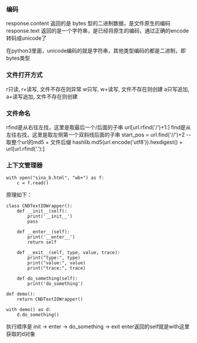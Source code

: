 ### 编码
response.content 返回的是 bytes 型的二进制数据，是文件原生的编码
response.text 返回的是一个字符串，是已经将原生的编码，通过正确的encode转码成unicode了

在python3里面，unicode编码的就是字符串，其他类型编码的都是二进制，即bytes类型

### 文件打开方式
r只读, r+读写, 文件不存在则异常
w只写, w+读写, 文件不存在则创建
a只写追加, a+读写追加, 文件不存在则创建

### 文件命名
rfind是从右往左找，这里是取最后一个/后面的子串
url[url.rfind('/')+1:]
find是从左往右找，这里是取左侧第一个双斜线后面的子串
start_pos = url.find('//')+2
--取整个url的md5 + 文件后缀
hashlib.md5(url.encode('utf8')).hexdigest() + url[url.rfind('.'):]

### 上下文管理器
```
with open("sina_b.html", "wb+") as f:
    c = f.read()
```

原理如下：
```
class CNDTextIOWrapper():
    def __init__(self):
        print('__init__')
        pass
    
    def __enter__(self):
        print('__enter__')
        return self
 
    def __exit__(self, type, value, trace):
        print("type:", type)
        print("value:", value)
        print("trace:", trace)

    def do_something(self):
        print('do_something')

def demo():
    return CNDTextIOWrapper()

with demo() as d:
    d.do_something()
```
执行顺序是 init -> enter -> do_something -> exit
enter返回的self就是with这里获取的d对象